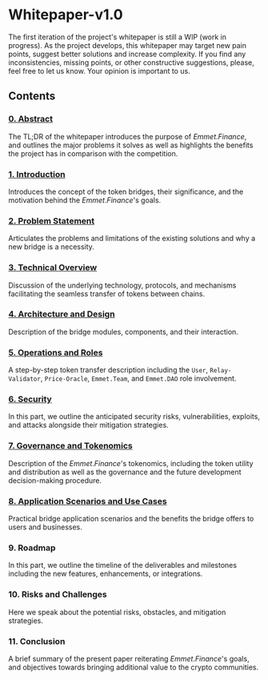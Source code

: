 # Whitepaper-v1.0

The first iteration of the project's whitepaper is still a WIP (work in progress). As the project develops, this whitepaper may target new pain points, suggest better solutions and increase complexity. If you find any inconsistencies, missing points, or other constructive suggestions, please, feel free to let us know. Your opinion is important to us.

## Contents

### [0. Abstract](./chapters/0.Abstract.md)
The TL;DR of the whitepaper introduces the purpose of $Emmet.Finance$, and outlines the major problems it solves as well as highlights the benefits the project has in comparison with the competition.
### [1. Introduction](./chapters/1.Introduction.md)
Introduces the concept of the token bridges, their significance, and the motivation behind the $Emmet.Finance$'s goals.
### [2. Problem Statement](./chapters/2.ProblemStatement.md)
Articulates the problems and limitations of the existing solutions and why a new bridge is a necessity.
### [3. Technical Overview](./chapters/3.TechnicalOverview.md)
Discussion of the underlying technology, protocols, and mechanisms facilitating the seamless transfer of tokens between chains.
### [4. Architecture and Design](./chapters/4.ArchitectureAndDesign.md)
Description of the bridge modules, components, and their interaction.
### [5. Operations and Roles](./chapters/5.OperationsAndRoles.md)
A step-by-step token transfer description including the `User`, `Relay-Validator`, `Price-Oracle`, `Emmet.Team`, and `Emmet.DAO` role involvement.
### [6. Security](./chapters/6.Security.md)
In this part, we outline the anticipated security risks, vulnerabilities, exploits, and attacks alongside their mitigation strategies.
### [7. Governance and Tokenomics](./chapters/7.GovernanceAndTokenomics.md)
Description of the $Emmet.Finance$'s tokenomics, including the token utility and distribution as well as the governance and the future development decision-making procedure.
### [8. Application Scenarios and Use Cases](./chapters/8.ApplicationScenarios.md)
Practical bridge application scenarios and the benefits the bridge offers to users and businesses.
### 9. Roadmap
In this part, we outline the timeline of the deliverables and milestones including the new features, enhancements, or integrations.
### 10. Risks and Challenges
Here we speak about the potential risks, obstacles, and mitigation strategies.
### 11. Conclusion
A brief summary of the present paper reiterating $Emmet.Finance$'s goals, and objectives towards bringing additional value to the crypto communities.
